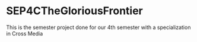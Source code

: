 # SEP4CTheGloriousFrontier
This is the semester project done for our 4th semester with a specialization in Cross Media
